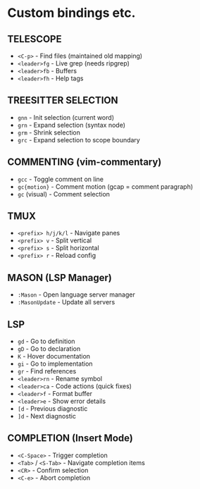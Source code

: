 # Custom bindings etc.

## TELESCOPE
- `<C-p>` - Find files (maintained old mapping)
- `<leader>fg` - Live grep (needs ripgrep)
- `<leader>fb` - Buffers
- `<leader>fh` - Help tags

## TREESITTER SELECTION
- `gnn` - Init selection (current word)
- `grn` - Expand selection (syntax node)
- `grm` - Shrink selection
- `grc` - Expand selection to scope boundary

## COMMENTING (vim-commentary)
- `gcc` - Toggle comment on line
- `gc{motion}` - Comment motion (gcap = comment paragraph)
- `gc` (visual) - Comment selection

## TMUX
- `<prefix> h/j/k/l` - Navigate panes
- `<prefix> v` - Split vertical
- `<prefix> s` - Split horizontal
- `<prefix> r` - Reload config

## MASON (LSP Manager)
- `:Mason` - Open language server manager
- `:MasonUpdate` - Update all servers

## LSP
- `gd` - Go to definition
- `gD` - Go to declaration
- `K` - Hover documentation
- `gi` - Go to implementation
- `gr` - Find references
- `<leader>rn` - Rename symbol
- `<leader>ca` - Code actions (quick fixes)
- `<leader>f` - Format buffer
- `<leader>e` - Show error details
- `[d` - Previous diagnostic
- `]d` - Next diagnostic

## COMPLETION (Insert Mode)
- `<C-Space>` - Trigger completion
- `<Tab>` / `<S-Tab>` - Navigate completion items
- `<CR>` - Confirm selection
- `<C-e>` - Abort completion
